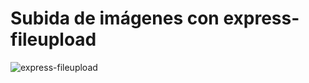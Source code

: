 # Subida de imágenes con express-fileupload

![express-fileupload](https://laratutorials.com/wp-content/uploads/2021/08/Node.js-Express-Upload-Image-using-Express-FileUpload.jpg)